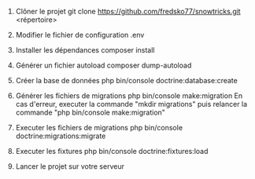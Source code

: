 1. Clôner le projet
git clone https://github.com/fredsko77/snowtricks.git <répertoire>

2. Modifier le fichier de configuration .env

3. Installer les dépendances 
composer install 

4. Générer un fichier autoload 
composer dump-autoload 

5. Créer la base de données 
php bin/console doctrine:database:create

6. Générer les fichiers de migrations 
php bin/console make:migration
En cas d'erreur, executer la commande "mkdir migrations" puis relancer la commande "php bin/console make:migration" 

7. Executer les fichiers de migrations 
php bin/console doctrine:migrations:migrate

8. Executer les fixtures 
php bin/console doctrine:fixtures:load

9. Lancer le projet sur votre serveur 